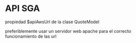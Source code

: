 # API SGA

propiedad $apiAwsUrl de la clase QuoteModel

preferiblemente usar un servidor web apache para el correcto funcionamiento de las url
